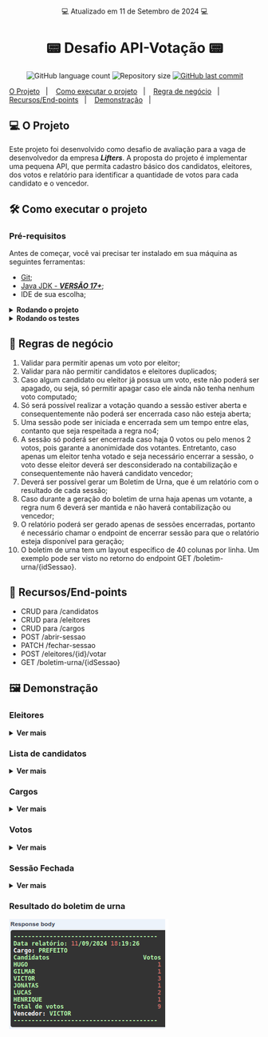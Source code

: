 <p align="center"> 💻 Atualizado em 11 de Setembro de 2024 💻</p>

<h1 align="center"> 📟 Desafio API-Votação 📟</h1>

<p align="center">
  <img alt="GitHub language count" src="https://img.shields.io/github/languages/count/gabrielcoelhox/api-votacao">

  <img alt="Repository size" src="https://img.shields.io/github/repo-size/gabrielcoelhox/api-votacao">

  <a href="https://github.com/gabrielcoelhox/course-angular-java/commits/main">
    <img alt="GitHub last commit" src="https://img.shields.io/github/last-commit/gabrielcoelhox/api-votacao">
  </a>
</p>

[O Projeto](#id1)&nbsp;&nbsp;&nbsp;|&nbsp;&nbsp;&nbsp;
[Como executar o projeto](#id2)&nbsp;&nbsp;&nbsp;|&nbsp;&nbsp;&nbsp;
[Regra de negócio](#id3)&nbsp;&nbsp;&nbsp;|&nbsp;&nbsp;&nbsp;
[Recursos/End-points](#id4)&nbsp;&nbsp;&nbsp;|&nbsp;&nbsp;&nbsp;
[Demonstração](#id5)&nbsp;&nbsp;&nbsp;|&nbsp;&nbsp;&nbsp;

## <a id="id1"> 💻 O Projeto </a>

Este projeto foi desenvolvido como desafio de avaliação para a vaga de desenvolvedor da empresa __*Lifters*__. A proposta do projeto é implementar uma pequena API, que permita cadastro básico dos candidatos, eleitores, dos votos e relatório para identificar a quantidade de votos para cada candidato e o vencedor.

## <a id="id2">:hammer_and_wrench: Como executar o projeto </a>

### Pré-requisitos

Antes de começar, você vai precisar ter instalado em sua máquina as seguintes ferramentas:
- [Git](https://git-scm.com);
- [Java JDK - __*VERSÃO 17+*__][Java JDK];
- IDE de sua escolha;

<details>
<summary><strong>Rodando o projeto</strong></summary>

```bash
# Clone este repositório
$ git clone https://github.com/gabrielcoelhox/api-votacao.git
# Abra o projeto na IDE de sua escolha
$ Inicie o projeto utilizando o comando mvn spring-boot:run
# Aguarde até o projeto ser completemante buildado
$ Acesse o site do Swagger http://localhost:8080/swagger-ui
```
</details>

<details>
<summary><strong>Rodando os testes</strong></summary>

Rode o comando __*mvn test*__

Resultados:

![IMG](img/Testes1.png)
![IMG](img/Testes2.png)

</details>

## <a id="id3"> 📝 Regras de negócio </a>

1. Validar para permitir apenas um voto por eleitor;
2. Validar para não permitir candidatos e eleitores duplicados;
3. Caso algum candidato ou eleitor já possua um voto, este não poderá ser apagado, ou seja, só permitir apagar caso ele ainda não tenha nenhum voto computado;
4. Só será possível realizar a votação quando a sessão estiver aberta e consequentemente não poderá ser encerrada caso não esteja aberta;
5. Uma sessão pode ser iniciada e encerrada sem um tempo entre elas, contanto que seja respeitada a regra no4;
6. A sessão só poderá ser encerrada caso haja 0 votos ou pelo menos 2 votos, pois garante a anonimidade dos votantes. Entretanto, caso apenas um eleitor tenha votado e seja necessário encerrar a sessão, o voto desse eleitor deverá ser desconsiderado na contabilização e consequentemente não haverá candidato vencedor;
7. Deverá ser possível gerar um Boletim de Urna, que é um relatório com o resultado de cada sessão;
8. Caso durante a geração do boletim de urna haja apenas um votante, a regra num 6 deverá ser mantida e não haverá contabilização ou vencedor;
9. O relatório poderá ser gerado apenas de sessões encerradas, portanto é necessário chamar o endpoint de encerrar sessão para que o relatório esteja disponível para geração;
10. O boletim de urna tem um layout específico de 40 colunas por linha. Um exemplo pode ser visto no retorno do endpoint GET /boletim-urna/{idSessao}.

## <a id="id4"> 📍 Recursos/End-points </a>

- CRUD para /candidatos
- CRUD para /eleitores
- CRUD para /cargos
- POST /abrir-sessao
- PATCH /fechar-sessao
- POST /eleitores/{id}/votar
- GET /boletim-urna/{idSessao}

## <a id="id5"> 🖼️ Demonstração </a>

### Eleitores
<details>
<summary><strong>Ver mais</strong></summary>

```bash
[
  {
    "nome": "VINICIUS"
  },
  {
    "nome": "MATHEUS"
  },
  {
    "nome": "GABRIEL"
  },
  {
    "nome": "LUAN"
  },
  {
    "nome": "CAIO"
  },
  {
    "nome": "RENATO"
  },
  {
    "nome": "JOAO"
  },
  {
    "nome": "SILVIO"
  },
  {
    "nome": "BRUNO"
  },
  {
    "nome": "BRENO"
  }
]
```
</details>

### Lista de candidatos
<details>
<summary><strong>Ver mais</strong></summary>

```bash
[
  {
    "nome": "LUCAS"
  },
  {
    "nome": "GILMAR"
  },
  {
    "nome": "VICTOR"
  },
  {
    "nome": "JONATAS"
  },
  {
    "nome": "HENRIQUE"
  },
  {
    "nome": "HUGO"
  }
]
```
</details>

### Cargos
<details>
<summary><strong>Ver mais</strong></summary>

```bash
[
  {
    "nome": "PREFEITO"
  }
]
```
</details>

### Votos
<details>
<summary><strong>Ver mais</strong></summary>

```bash
[
  {
    "id": 1,
    "candidato": {
      "nome": "GILMAR"
    },
    "eleitor": {
      "nome": "VINICIUS"
    },
    "sessao": {
      "id": 1,
      "inicio": "2024-09-11T18:16:35.546656",
      "fim": null,
      "aberta": true
    }
  },
  {
    "id": 2,
    "candidato": {
      "nome": "LUCAS"
    },
    "eleitor": {
      "nome": "MATHEUS"
    },
    "sessao": {
      "id": 1,
      "inicio": "2024-09-11T18:16:35.546656",
      "fim": null,
      "aberta": true
    }
  },
  {
    "id": 3,
    "candidato": {
      "nome": "VICTOR"
    },
    "eleitor": {
      "nome": "GABRIEL"
    },
    "sessao": {
      "id": 1,
      "inicio": "2024-09-11T18:16:35.546656",
      "fim": null,
      "aberta": true
    }
  },
  {
    "id": 4,
    "candidato": {
      "nome": "VICTOR"
    },
    "eleitor": {
      "nome": "LUAN"
    },
    "sessao": {
      "id": 1,
      "inicio": "2024-09-11T18:16:35.546656",
      "fim": null,
      "aberta": true
    }
  },
  {
    "id": 5,
    "candidato": {
      "nome": "VICTOR"
    },
    "eleitor": {
      "nome": "CAIO"
    },
    "sessao": {
      "id": 1,
      "inicio": "2024-09-11T18:16:35.546656",
      "fim": null,
      "aberta": true
    }
  },
  {
    "id": 6,
    "candidato": {
      "nome": "JONATAS"
    },
    "eleitor": {
      "nome": "RENATO"
    },
    "sessao": {
      "id": 1,
      "inicio": "2024-09-11T18:16:35.546656",
      "fim": null,
      "aberta": true
    }
  },
  {
    "id": 7,
    "candidato": {
      "nome": "HENRIQUE"
    },
    "eleitor": {
      "nome": "JOAO"
    },
    "sessao": {
      "id": 1,
      "inicio": "2024-09-11T18:16:35.546656",
      "fim": null,
      "aberta": true
    }
  },
  {
    "id": 8,
    "candidato": {
      "nome": "HUGO"
    },
    "eleitor": {
      "nome": "SILVIO"
    },
    "sessao": {
      "id": 1,
      "inicio": "2024-09-11T18:16:35.546656",
      "fim": null,
      "aberta": true
    }
  },
  {
    "id": 9,
    "candidato": {
      "nome": "LUCAS"
    },
    "eleitor": {
      "nome": "BRUNO"
    },
    "sessao": {
      "id": 1,
      "inicio": "2024-09-11T18:16:35.546656",
      "fim": null,
      "aberta": true
    }
  }
]
```
</details>

### Sessão Fechada
<details>
<summary><strong>Ver mais</strong></summary>

```bash
{
  "id": 1,
  "inicio": "2024-09-11T18:16:35.546656",
  "fim": "2024-09-11T18:19:03.346099354",
  "aberta": false
}
```
</details>


### Resultado do boletim de urna
 ![IMG](img/BoletimVotos.png)

[Java JDK]: https://www.oracle.com/br/java/technologies/downloads/